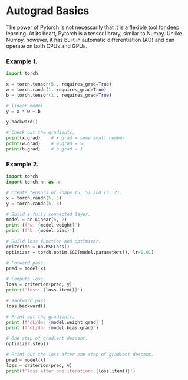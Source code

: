 # Autograd Basics

The power of Pytorch is not necessarily that it is a flexible
tool for deep learning. At its heart, Pytorch is a tensor library,
similar to Numpy. Unlike Numpy, however, it has built in automatic 
differentiation (AD) and can operate on both CPUs and GPUs.

### Example 1.

```python
import torch

x = torch.tensor(5., requires_grad=True)
w = torch.randn(1, requires_grad=True)
b = torch.tensor(1., requires_grad=True)

# linear model
y = x * w + b

y.backward()

# Check out the gradients.
print(x.grad)    # x.grad = some small number
print(w.grad)    # w.grad = 5.
print(b.grad)    # b.grad = 1.
```

### Example 2.

```python
import torch
import torch.nn as nn

# Create tensors of shape (5, 5) and (5, 2).
x = torch.randn(5, 5)
y = torch.randn(5, 3)

# Build a fully connected layer.
model = nn.Linear(5, 2)
print (f'w: {model.weight}')
print (f'b: {model.bias}')

# Build loss function and optimizer.
criterion = nn.MSELoss()
optimizer = torch.optim.SGD(model.parameters(), lr=0.01)

# Forward pass.
pred = model(x)

# Compute loss.
loss = criterion(pred, y)
print(f'loss: {loss.item()}')

# Backward pass.
loss.backward()

# Print out the gradients.
print (f'dL/dw: {model.weight.grad}')
print (f'dL/db: {model.bias.grad}')

# One step of gradient descent.
optimizer.step()

# Print out the loss after one step of gradient descent.
pred = model(x)
loss = criterion(pred, y)
print(f'loss after one iteration: {loss.item()}')
```
